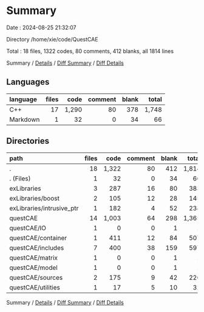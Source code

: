 # Summary

Date : 2024-08-25 21:32:07

Directory /home/xie/code/QuestCAE

Total : 18 files,  1322 codes, 80 comments, 412 blanks, all 1814 lines

Summary / [Details](details.md) / [Diff Summary](diff.md) / [Diff Details](diff-details.md)

## Languages
| language | files | code | comment | blank | total |
| :--- | ---: | ---: | ---: | ---: | ---: |
| C++ | 17 | 1,290 | 80 | 378 | 1,748 |
| Markdown | 1 | 32 | 0 | 34 | 66 |

## Directories
| path | files | code | comment | blank | total |
| :--- | ---: | ---: | ---: | ---: | ---: |
| . | 18 | 1,322 | 80 | 412 | 1,814 |
| . (Files) | 1 | 32 | 0 | 34 | 66 |
| exLibraries | 3 | 287 | 16 | 80 | 383 |
| exLibraries/boost | 2 | 105 | 12 | 28 | 145 |
| exLibraries/intrusive_ptr | 1 | 182 | 4 | 52 | 238 |
| questCAE | 14 | 1,003 | 64 | 298 | 1,365 |
| questCAE/IO | 1 | 0 | 0 | 1 | 1 |
| questCAE/container | 1 | 411 | 12 | 84 | 507 |
| questCAE/includes | 7 | 400 | 38 | 159 | 597 |
| questCAE/matrix | 1 | 0 | 0 | 1 | 1 |
| questCAE/model | 1 | 0 | 0 | 1 | 1 |
| questCAE/sources | 2 | 175 | 9 | 42 | 226 |
| questCAE/utilities | 1 | 17 | 5 | 10 | 32 |

Summary / [Details](details.md) / [Diff Summary](diff.md) / [Diff Details](diff-details.md)